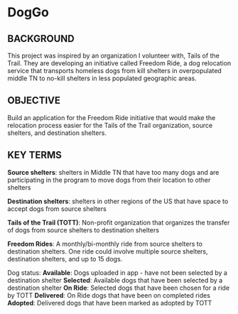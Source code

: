 # DogGo

## BACKGROUND

This project was inspired by an organization I volunteer with, Tails of the Trail. They are developing an initiative called Freedom Ride, a dog relocation service that transports homeless dogs from kill shelters in overpopulated middle TN to no-kill shelters in less populated geographic areas.

## OBJECTIVE

Build an application for the Freedom Ride initiative that would make the relocation process easier for the Tails of the Trail organization, source shelters, and destination shelters.

## KEY TERMS
**Source shelters**: shelters in Middle TN that have too many dogs and are participating in the program to move dogs from their location to other shelters

**Destination shelters**: shelters in other regions of the US that have space to accept dogs from source shelters

**Tails of the Trail (TOTT)**: Non-profit organization that organizes the transfer of dogs from source shelters to destination shelters

**Freedom Rides**: A monthly/bi-monthly ride from source shelters to destination shelters. One ride could involve multiple source shelters, destination shelters, and up to 15 dogs.

Dog status:
	**Available**: Dogs uploaded in app - have not been selected by a destination shelter
	**Selected**: Available dogs that have been selected by a destination shelter
	**On Ride**: Selected dogs that have been chosen for a ride by TOTT
	**Delivered**: On Ride dogs that have been on completed rides
	**Adopted**: Delivered dogs that have been marked as adopted by TOTT
